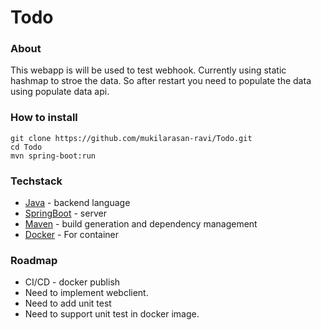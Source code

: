# Todo
### About
 This webapp is will be used to test webhook. Currently using static hashmap to stroe the data. So after restart you need to populate the data using populate data api.

### How to install
```
git clone https://github.com/mukilarasan-ravi/Todo.git
cd Todo
mvn spring-boot:run
```

### Techstack
- [Java](https://www.java.com/en/) - backend language
- [SpringBoot](https://spring.io/projects/spring-boot) - server 
- [Maven](https://maven.apache.org/) - build generation and dependency management
- [Docker](https://www.docker.com/) - For container 

### Roadmap
- CI/CD - docker publish
- Need to implement webclient.
- Need to add unit test
- Need to support unit test in docker image.
